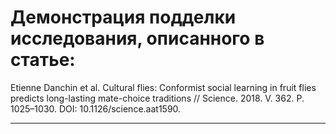 ﻿# Демонстрация подделки исследования, описанного в статье:

Etienne Danchin et al.  Cultural flies: Conformist social learning in fruit flies predicts long-lasting mate-choice traditions // Science. 2018. V. 362. P. 1025–1030. DOI: 10.1126/science.aat1590.

---
